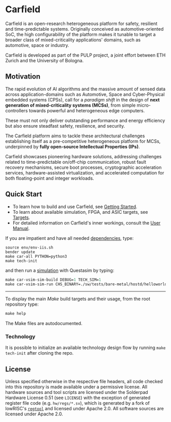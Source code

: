 # Carfield

Carfield is an open-research heterogeneous platform for safety, resilient and time-predictable systems. Originally conceived as automotive-oriented SoC, the high configurability of the platform makes it tunable to target a broader class of mixed-criticality applications' domains, such as automotive, space or industry.

Carfield is developed as part of the PULP project, a joint effort between ETH Zurich and the
University of Bologna.

## Motivation

The rapid evolution of AI algorithms and the massive amount of sensed data across
application-domains such as Automotive, Space and Cyber-Physical embedded systems (CPSs), call for a
*paradigm shift* in the design of **next generation of mixed-criticality systems (MCSs)**, from
simple micro-controllers towards powerful and heterogeneous edge computers.

These must not only deliver outstanding performance and energy efficiency but also ensure steadfast
safety, resilience, and security.

The Carfield platform aims to tackle these architectural challenges establishing itself as a
pre-competitive heterogeneous platform for MCSs, underpinned by **fully open-source Intellectual
Properties (IPs)**.

Carfield showcases pioneering hardware solutions, addressing challenges related to time-predictable
on/off-chip communication, robust fault recovery mechanisms, secure boot processes, cryptographic
acceleration services, hardware-assisted virtualization, and accelerated computation for both
floating-point and integer workloads.

## Quick Start

* To learn how to build and use Carfield, see [Getting
  Started](https://pulp-platform.github.io/carfield/gs/).
* To learn about available simulation, FPGA, and ASIC targets, see
  [Targets](https://pulp-platform.github.io/carfield/tg).
* For detailed information on Carfield's inner workings, consult the [User
  Manual](https://pulp-platform.github.io/carfield/um/).
  

If you are impatient and have all needed
[dependencies](https://pulp-platform.github.io/carfield/gs/#dependencies), type:

```
source env/env-iis.sh
bender update
make car-all PYTHON=python3
make tech-init
```

and then run a [simulation](https://pulp-platform.github.io/carfield/tg/sim) with Questasim by
typing:

```tcl
make car-vsim-sim-build DEBUG=1 TECH_SIM=1
make car-vsim-sim-run CHS_BINARY=./sw/tests/bare-metal/hostd/helloworld.car.l2.elf DEBUG=1 TECH_SIM=1
```

---

To display the main *Make* build targets and their usage, from the root repository type:

```tcl
make help
```

The Make files are autodocumented.

### Technology

It is possible to initialize an available technology design flow by running `make tech-init` after cloning the repo.

## License

Unless specified otherwise in the respective file headers, all code checked into this repository is
made available under a permissive license. All hardware sources and tool scripts are licensed under
the Solderpad Hardware License 0.51 (see `LICENSE`) with the exception of generated register file
code (e.g. `hw/regs/*.sv`), which is generated by a fork of lowRISC's
[`regtool`](https://github.com/lowRISC/opentitan/blob/master/util/regtool.py) and licensed under
Apache 2.0. All software sources are licensed under Apache 2.0.
